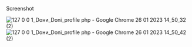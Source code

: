 Screenshot

![127 0 0 1_Doни_Doni_profile php - Google Chrome 26 01 2023 14_50_32 (2)](https://user-images.githubusercontent.com/113708388/214797494-1b01c949-1e79-4023-827d-9672d4925cc8.png)
![127 0 0 1_Doни_Doni_profile php - Google Chrome 26 01 2023 14_50_42 (2)](https://user-images.githubusercontent.com/113708388/214797499-d6959251-2582-4c46-9736-235a54e45a11.png)
